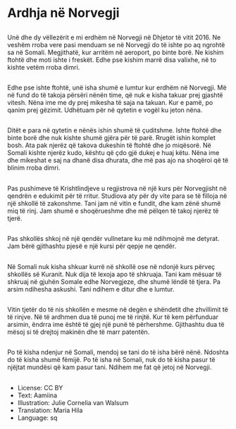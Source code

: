 # Ardhja në Norvegji

##
Unë dhe dy vëllezërit e mi erdhëm në Norvegji në Dhjetor të vitit 2016. Ne veshëm rroba vere pasi menduam se në Norvegji do të ishte po aq ngrohtë sa në Somali. Megjithatë, kur arritëm në aeroport, po binte borë. Ne kishim ftohtë dhe moti ishte i freskët. Edhe pse kishim marrë disa valixhe, në to kishte vetëm rroba dimri.

##
Edhe pse ishte ftohtë, unë isha shumë e lumtur kur erdhëm në Norvegji. Më në fund do të takoja përsëri nënën time, që nuk e kisha takuar prej gjashtë vitesh. Nëna ime me dy prej mikesha të saja na takuan. Kur e pamë, po qanim prej gëzimit. Udhëtuam për në qytetin e vogël ku jeton nëna.

##
Ditët e para në qytetin e nënës ishin shumë të çuditshme. Ishte ftohtë dhe binte borë dhe nuk kishte shumë gjëra për të parë. Rrugët ishin komplet bosh. Ata pak njerëz që takova dukeshin të ftohtë dhe jo miqësorë. Në Somali kishte njerëz kudo, kështu që çdo gjë dukej e huaj këtu. Nëna ime dhe mikeshat e saj na dhanë disa dhurata, dhe më pas ajo na shoqëroi që të blinim rroba dimri.

##
Pas pushimeve të Krishtlindjeve u regjistrova në një kurs për Norvegjisht në qendrën e edukimit për të rritur. Studiova aty për dy vite para se të filloja në një shkollë të zakonshme. Tani jam në vitin e fundit, dhe kam zënë shumë miq të rinj. Jam shumë e shoqërueshme dhe më pëlqen të takoj njerëz të tjerë.

##
Pas shkollës shkoj në një qendër vullnetare ku më ndihmojnë me detyrat. Jam bërë gjithashtu pjesë e një kursi për qepje ne qendër.

##
Në Somali nuk kisha shkuar kurrë në shkollë ose në ndonjë kurs përveç shkollës së Kuranit. Nuk dija të lexoja apo të shkruaja. Tani kam mësuar të shkruaj në gjuhën Somale edhe Norvegjeze, dhe shumë lëndë të tjera. Pa arsim ndihesha askushi. Tani ndihem e ditur dhe e lumtur.

##
Vitin tjetër do të nis shkollën e mesme në degën e shëndetit dhe zhvillimit të të rinjve. Në të ardhmen dua të punoj me të rinjtë. Kur të kem përfunduar arsimin, ëndrra ime është të gjej një punë të përhershme. Gjithashtu dua të mësoj si të drejtoj makinën dhe të marr patentën.

##
Po të kisha ndenjur në Somali, mendoj se tani do të isha bërë nënë. Ndoshta do të kisha shumë fëmijë. Po të isha në Somali, nuk do të kisha pasur të njëjtat mundësi që kam pasur tani. Ndihem me fat që jetoj në Norvegji.

##
* License: CC BY
* Text: Aamiina
* Illustration: Julie Cornelia van Walsum
* Translation: Maria Hila
* Language: sq
